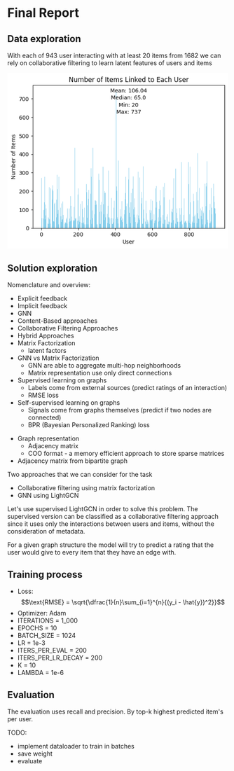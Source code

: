 # Final Report

## Data exploration

With each of 943 user interacting with at least 20 items from 1682 we can rely on collaborative filtering to learn latent features of users and items

![](figures/user-vs-item.png)

## Solution exploration

Nomenclature and overview:

- Explicit feedback
- Implicit feedback
- GNN
    <!-- - user-to-item bipartite graph -->
- Content-Based approaches
    <!-- - similarities between items -->
- Collaborative Filtering Approaches
    <!-- - similarities between users -->
- Hybrid Approaches
    <!-- - LightFM -->
- Matrix Factorization
    - latent factors
    <!-- - latent factor model -->
- GNN vs Matrix Factorization
    - GNN are able to aggregate multi-hop neighborhoods 
    - Matrix representation use only direct connections
- Supervised learning on graphs
    - Labels come from external sources (predict ratings of an interaction)
    - RMSE loss
- Self-supervised learning on graphs
    - Signals come from graphs themselves (predict if two nodes are connected)
    - BPR (Bayesian Personalized Ranking) loss
<!-- - GNN learning
    - preprocess the data and construct the graph
    - rating above 3.5 is considered as an edge -->
- Graph representation
    - Adjacency matrix 
    - COO format - a memory efficient approach to store sparse matrices 
- Adjacency matrix from bipartite graph


Two approaches that we can consider for the task

- Collaborative filtering using matrix factorization
- GNN using LightGCN

Let's use supervised LightGCN in order to solve this problem. The supervised version can be classified as a collaborative filtering approach since it uses only the interactions between users and items, without the consideration of metadata. 

For a given graph structure the model will try to predict a rating that the user would give to every item that they have an edge with.

## Training process 

- Loss: $$\text{RMSE} = \sqrt{\dfrac{1}{n}\sum_{i=1}^{n}{(y_i - \hat{y})^2}}$$
- Optimizer: Adam
- ITERATIONS = 1_000
- EPOCHS = 10
- BATCH_SIZE = 1024
- LR = 1e-3
- ITERS_PER_EVAL = 200
- ITERS_PER_LR_DECAY = 200
- K = 10
- LAMBDA = 1e-6
 
## Evaluation

The evaluation uses recall and precision. By top-k highest predicted item's per user.  


TODO:

- implement dataloader to train in batches
- save weight 
- evaluate 